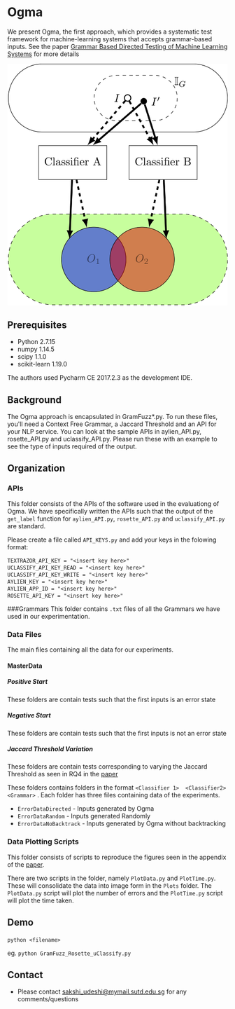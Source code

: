 # Ogma

We present Ogma, the first approach, which provides a systematic test framework for machine-learning systems that accepts grammar-based inputs.
See the paper [Grammar Based Directed Testing of Machine Learning Systems](https://arxiv.org/pdf/1902.10027) for more details

![Teaser](Plots/Teaser.png)

## Prerequisites

* Python 2.7.15
* numpy 1.14.5
* scipy 1.1.0
* scikit-learn 1.19.0

The authors used Pycharm CE 2017.2.3 as the development IDE.

## Background

The Ogma approach is encapsulated in GramFuzz*.py. 
To run these files, you'll need a Context Free Grammar, a Jaccard Threshold and an API for your NLP service. 
You can look at the sample APIs in aylien_API.py, rosette_API.py and uclassify_API.py. 
Please run these with an example to see the type of inputs required of the output. 

## Organization 

### APIs
This folder consists of the APIs of the software used in the evaluationg of Ogma. 
We have specifically written the APIs such that the output of the `get_label` function 
for `aylien_API.py`, `rosette_API.py` and `uclassify_API.py`
are standard. 

Please create a file called `API_KEYS.py` and add your keys in the folowing format:

```
TEXTRAZOR_API_KEY = "<insert key here>"
UCLASSIFY_API_KEY_READ = "<insert key here>"
UCLASSIFY_API_KEY_WRITE = "<insert key here>"
AYLIEN_KEY = "<insert key here>"
AYLIEN_APP_ID = "<insert key here>"
ROSETTE_API_KEY = "<insert key here>"
```

###Grammars 
This folder contains `.txt` files of all the Grammars we have used in 
our experimentation. 

### Data Files 
The main files containing all the data for our experiments. 

#### MasterData

##### Positive Start
These folders are contain tests such that the first inputs is an error state

##### Negative Start
These folders are contain tests such that the first inputs is not an error state

##### Jaccard Threshold Variation
These folders are contain tests corresponding to varying the Jaccard Threshold
as seen in RQ4 in the [paper](https://arxiv.org/pdf/1902.10027)


These folders contains folders in the format `<Classifier 1> 
<Classifier2> <Grammar>` . Each folder has three files containing 
data of the experiments. 
* `ErrorDataDirected`  - Inputs generated by Ogma
* `ErrorDataRandom` - Inputs generated Randomly
* `ErrorDataNoBacktrack` - Inputs generated by Ogma without backtracking

### Data Plotting Scripts
This folder consists of scripts to reproduce the figures seen in the 
appendix of the [paper](https://arxiv.org/pdf/1902.10027). 

There are two scripts in the folder, namely `PlotData.py` and `PlotTime.py`. 
These will consolidate the data into image form in the `Plots` folder. The 
`PlotData.py` script will plot the number of errors and the `PlotTime.py` 
script will plot the time taken. 

## Demo
`python <filename>`

eg. `python GramFuzz_Rosette_uClassify.py`

## Contact
* Please contact sakshi_udeshi@mymail.sutd.edu.sg for any comments/questions
